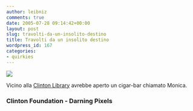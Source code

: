 ```yaml
---
author: leibniz
comments: true
date: 2005-07-28 09:14:42+00:00
layout: post
slug: travolti-da-un-insolito-destino
title: Travolti da un insolito destino
wordpress_id: 167
categories:
- quirkies
---
```


![](http://www.darningpixels.com/images/tn_monicas.jpg)  

Vicino alla [Clinton Library](http://www.clintonfoundation.org/cpc-index.htm) avrebbe aperto un cigar-bar chiamato Monica.  



### Clinton Foundation - Darning Pixels
